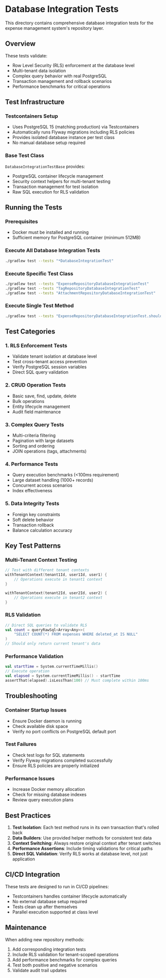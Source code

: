 # Database Integration Tests

This directory contains comprehensive database integration tests for the expense management system's repository layer.

## Overview

These tests validate:
- Row Level Security (RLS) enforcement at the database level
- Multi-tenant data isolation
- Complex query behavior with real PostgreSQL
- Transaction management and rollback scenarios
- Performance benchmarks for critical operations

## Test Infrastructure

### Testcontainers Setup
- Uses PostgreSQL 15 (matching production) via Testcontainers
- Automatically runs Flyway migrations including RLS policies
- Provides isolated database instance per test class
- No manual database setup required

### Base Test Class
`DatabaseIntegrationTestBase` provides:
- PostgreSQL container lifecycle management
- Security context helpers for multi-tenant testing
- Transaction management for test isolation
- Raw SQL execution for RLS validation

## Running the Tests

### Prerequisites
- Docker must be installed and running
- Sufficient memory for PostgreSQL container (minimum 512MB)

### Execute All Database Integration Tests
```bash
./gradlew test --tests "*DatabaseIntegrationTest"
```

### Execute Specific Test Class
```bash
./gradlew test --tests "ExpenseRepositoryDatabaseIntegrationTest"
./gradlew test --tests "TagRepositoryDatabaseIntegrationTest"
./gradlew test --tests "AttachmentRepositoryDatabaseIntegrationTest"
```

### Execute Single Test Method
```bash
./gradlew test --tests "ExpenseRepositoryDatabaseIntegrationTest.should enforce RLS at database level for tenant isolation"
```

## Test Categories

### 1. RLS Enforcement Tests
- Validate tenant isolation at database level
- Test cross-tenant access prevention
- Verify PostgreSQL session variables
- Direct SQL query validation

### 2. CRUD Operation Tests
- Basic save, find, update, delete
- Bulk operations
- Entity lifecycle management
- Audit field maintenance

### 3. Complex Query Tests
- Multi-criteria filtering
- Pagination with large datasets
- Sorting and ordering
- JOIN operations (tags, attachments)

### 4. Performance Tests
- Query execution benchmarks (<100ms requirement)
- Large dataset handling (1000+ records)
- Concurrent access scenarios
- Index effectiveness

### 5. Data Integrity Tests
- Foreign key constraints
- Soft delete behavior
- Transaction rollback
- Balance calculation accuracy

## Key Test Patterns

### Multi-Tenant Context Testing
```kotlin
// Test with different tenant contexts
withTenantContext(tenant1Id, user1Id, user1) {
    // Operations execute in tenant1 context
}

withTenantContext(tenant2Id, user2Id, user2) {
    // Operations execute in tenant2 context
}
```

### RLS Validation
```kotlin
// Direct SQL queries to validate RLS
val count = queryRawSql<Array<Any>>(
    "SELECT COUNT(*) FROM expenses WHERE deleted_at IS NULL"
)
// Should only return current tenant's data
```

### Performance Validation
```kotlin
val startTime = System.currentTimeMillis()
// Execute operation
val elapsed = System.currentTimeMillis() - startTime
assertThat(elapsed).isLessThan(100) // Must complete within 100ms
```

## Troubleshooting

### Container Startup Issues
- Ensure Docker daemon is running
- Check available disk space
- Verify no port conflicts on PostgreSQL default port

### Test Failures
- Check test logs for SQL statements
- Verify Flyway migrations completed successfully
- Ensure RLS policies are properly initialized

### Performance Issues
- Increase Docker memory allocation
- Check for missing database indexes
- Review query execution plans

## Best Practices

1. **Test Isolation**: Each test method runs in its own transaction that's rolled back
2. **Data Builders**: Use provided helper methods for consistent test data
3. **Context Switching**: Always restore original context after tenant switches
4. **Performance Assertions**: Include timing validations for critical paths
5. **Direct SQL Validation**: Verify RLS works at database level, not just application

## CI/CD Integration

These tests are designed to run in CI/CD pipelines:
- Testcontainers handles container lifecycle automatically
- No external database setup required
- Tests clean up after themselves
- Parallel execution supported at class level

## Maintenance

When adding new repository methods:
1. Add corresponding integration tests
2. Include RLS validation for tenant-scoped operations
3. Add performance benchmarks for complex queries
4. Test both positive and negative scenarios
5. Validate audit trail updates